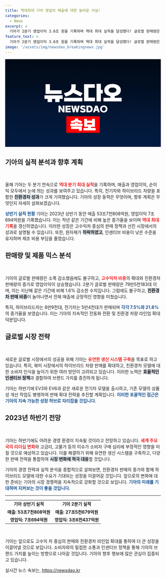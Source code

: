 ```yaml
---
title: 역대최대 기아 영업익 매출에 대한 놀라운 사실!
categories:
  - News
excerpt: >
  기아가 2분기 영업이익 3.6조 원을 기록하며 역대 최대 실적을 달성했다! 글로벌 판매량은 감소했지만, 친환경차와 고수익 차량 덕분에 실적이 급증했다. 전기차 대중화에 앞장서는 기아, 그 비결은? 클릭해 확인하세요!
feature_text: >
  기아가 2분기 영업이익 3.6조 원을 기록하며 역대 최대 실적을 달성했다! 글로벌 판매량은 감소했지만, 친환경차와 고수익 차량 덕분에 실적이 급증했다. 전기차 대중화에 앞장서는 기아, 그 비결은? 클릭해 확인하세요!
image: '/assets/img/newsdao_breakingnews.jpg'
---
```


<p><img src="/assets/img/newsdao_breakingnews.jpg" alt="cryptoinkorea 속보" /></p>

<h2 data-ke-size="size26">기아의 실적 분석과 향후 계획</h2>

<p data-ke-size="size16">&nbsp;</p>

<p>올해 기아는 두 분기 연속으로 <b><span style="color: #ee2323;">역대 분기 최대 실적</span></b>을 기록하며, 매출과 영업이익, 순이익 모두에서 눈에 띄는 성과를 보여주고 있습니다. 특히, 전기차와 하이브리드 차량을 포함한 <b><span style="background-color: #21538527;">친환경차 성과</span></b>가 크게 기여했습니다. 기아의 성장 동력은 무엇이며, 향후 계획은 무엇인지 자세히 살펴보겠습니다.</p>

<p><b><span style="color: #1a5490;">상반기 실적 현황</span></b>
기아는 2023년 상반기 동안 매출 53조7천808억원, 영업이익 7조694억원을 기록했습니다. 이는 작년 같은 기간에 비해 높은 증가율을 보이며 <b><span style="color: #ee2323;">역대 최대 기록</span></b>을 갱신하였습니다. 이러한 성장은 고수익차 중심의 판매 정책과 선진 시장에서의 성과로 설명될 수 있습니다. 또한, 원자재가 <b><span style="background-color: #21538527;">하락하였고</span></b>, 인센티브 비용이 낮은 수준을 유지하며 제조 비용 부담을 줄였습니다.</p>

<h2 data-ke-size="size26">판매량 및 제품 믹스 분석</h2>

<p data-ke-size="size16">&nbsp;</p>

<p>기아의 글로벌 판매량은 소폭 감소했음에도 불구하고, <b><span style="color: #ee2323;">고수익차 비중</span></b>의 확대와 친환경차 판매량의 증가로 영업이익이 상승했습니다. 2분기 글로벌 판매량은 79만5천183대 이며, 이는 지난해 같은 기간에 비해 1.6% 감소한 수치입니다. 그럼에도 불구하고, <b><span style="background-color: #21538527;">친환경차 판매 비중</span></b>이 늘어나면서 전체 매출에 긍정적인 영향을 미쳤습니다.</p>

<p>특히, 하이브리드차는 8만9천대, 전기차는 5만4천대가 판매되며 <b><span style="color: #1a5490;">각각 7.5%와 21.8%</span></b>의 증가율을 보였습니다. 이는 기아의 지속적인 전동화 전환 및 친환경 차량 라인업 확대 덕분입니다.</p>

<h2 data-ke-size="size26">글로벌 시장 전략</h2>

<p data-ke-size="size16">&nbsp;</p>

<p>새로운 글로벌 시장에서의 성공을 위해 기아는 <b><span style="color: #ee2323;">유연한 생산 시스템 구축</span></b>을 목표로 하고 있습니다. 특히, 북미 시장에서의 하이브리드 차량 판매를 확대하고, 친환경차 모델에 대한 소비자 인식을 높이기 위한 여러 방안이 고려되고 있습니다. 이러한 노력은 <b><span style="background-color: #21538527;">효율적인 인센티브 정책</span></b>과 결합하여 브랜드 가치를 증진하게 됩니다.</p>

<p>기아는 하반기에 EV3와 EV6과 같은 새로운 전기차 모델을 출시하고, 기존 모델의 상품성 개선 작업도 병행하여 판매 확대 전략을 추진할 계획입니다. <b><span style="color: #1a5490;">이러한 포괄적인 접근은 기아의 지속 가능한 성장 허브로 자리잡을 것입니다</span></b>.</p>

<h2 data-ke-size="size26">2023년 하반기 전망</h2>

<p data-ke-size="size16">&nbsp;</p>

<p>기아는 하반기에도 어려운 경영 환경이 지속될 것이라고 전망하고 있습니다. <b><span style="color: #ee2323;">세계 주요국의 리더십 변화</span></b>와 고금리, 고물가 등의 이슈가 소비자 구매 심리에 부정적인 영향을 미칠 것으로 예상하고 있습니다. 이를 해결하기 위해 유연한 생산 시스템을 구축하고, 다양한 판매 전략을 통합하여 <b><span style="background-color: #21538527;">시장 변화에 적극 대응</span></b>할 것입니다.</p>

<p>기아의 경영 전략과 실적 분석을 종합적으로 살펴보면, 친환경차 판매의 증가와 함께 하이브리드 모델에 대한 수요가 기대되는 성장을 이끌어갈 것입니다. 앞으로의 변화에 대한 준비는 기아의 시장 경쟁력을 지속적으로 강화할 것으로 보입니다. <b><span style="color: #1a5490;">기아의 미래를 기대하며 지켜보는 것이 좋을 것입니다</span></b>.</p>

<hr>

<table>
  <tr>
    <td style="text-align: center; height: 17px;"><b>기아 상반기 실적</b></td>
    <td style="text-align: center; height: 17px;"><b>기아 2분기 실적</b></td>
  </tr>
  <tr>
    <td style="text-align: center; height: 17px;"><b>매출: 53조7천808억원</b></td>
    <td style="text-align: center; height: 17px;"><b>매출: 27조5천679억원</b></td>
  </tr>
  <tr>
    <td style="text-align: center; height: 17px;"><b>영업익: 7조694억원</b></td>
    <td style="text-align: center; height: 17px;"><b>영업익: 3조6천437억원</b></td>
  </tr>
</table>

<p data-ke-size="size16">&nbsp;</p>

<p>기아는 앞으로도 고수익 차 중심의 판매와 친환경차 라인업 확대를 통하여 더 큰 성장을 이끌어낼 것으로 보입니다. 소비자와의 밀접한 소통과 인센티브 정책을 통해 기아의 브랜드 가치를 높이는 방향으로 나아갈 것입니다. 기아의 향후 행보에 많은 관심이 집중되고 있습니다.</p>
실시간 뉴스 속보는, <a href="https://newsdao.kr" rel="dofollow">https://newsdao.kr</a>


